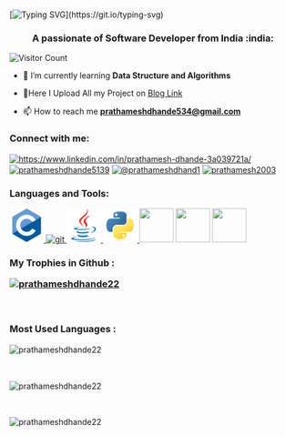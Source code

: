 
<br />

[![Typing SVG](https://readme-typing-svg.herokuapp.com?size=35&duration=5800&color=01F736&width=800&height=60&lines=Hii+There+%F0%9F%91%8B+%2C+It's+Me+Prathamesh+Dhande.;I+love+coding+in+Python+and+Java.;Welcome+%F0%9F%99%8F+To+My+Github+Profile.)](https://git.io/typing-svg)

<h3 align="center">A passionate of Software Developer from India :india:</h3>

![Visitor Count](https://profile-counter.glitch.me/{prathameshdhande22}/count.svg)

- 🌱 I’m currently learning **Data Structure and Algorithms**

- 📝Here I Upload All my Project on [Blog Link](https://prathameshcode.blogspot.com/)

- 📫 How to reach me **prathameshdhande534@gmail.com**

<h3 align="left">Connect with me:</h3>
<p align="left">
<a href="https://linkedin.com/in/prathamesh-dhande-3a039721a/" target="blank"><img align="center" src="https://raw.githubusercontent.com/rahuldkjain/github-profile-readme-generator/master/src/images/icons/Social/linked-in-alt.svg" alt="https://www.linkedin.com/in/prathamesh-dhande-3a039721a/" height="30" width="40" /></a>
<a href="https://instagram.com/prathameshdhande5139" target="blank"><img align="center" src="https://raw.githubusercontent.com/rahuldkjain/github-profile-readme-generator/master/src/images/icons/Social/instagram.svg" alt="prathameshdhande5139" height="30" width="40" /></a>
<a href="https://www.hackerrank.com/@prathameshdhand1" target="blank"><img align="center" src="https://img.shields.io/badge/-Hackerrank-2EC866?style=for-the-badge&logo=HackerRank&logoColor=white" alt="@prathameshdhand1" height="35" width="120" /></a>
<a href="https://leetcode.com/prathamesh2003/" target="blank"><img align="center" src="https://img.shields.io/badge/-LeetCode-FFA116?style=for-the-badge&logo=LeetCode&logoColor=black" alt="prathamesh2003" height="35" width="120"/></a>
</p>

<h3 align="left">Languages and Tools:</h3>
<p align="left"> <a href="https://www.cprogramming.com/" target="_blank" rel="noreferrer"> <img src="https://raw.githubusercontent.com/devicons/devicon/master/icons/c/c-original.svg" alt="c" width="60" height="60"/> </a> <a href="https://git-scm.com/" target="_blank" rel="noreferrer"> <img src="https://www.vectorlogo.zone/logos/git-scm/git-scm-icon.svg" alt="git" width="60" height="60"/> </a> <a href="https://www.java.com" target="_blank" rel="noreferrer"> <img src="https://raw.githubusercontent.com/devicons/devicon/master/icons/java/java-original.svg" alt="java" width="60" height="60"/> </a> <a href="https://www.python.org" target="_blank" rel="noreferrer"> <img src="https://raw.githubusercontent.com/devicons/devicon/master/icons/python/python-original.svg" alt="python" width="60" height="60"/> </a> 
<img src="https://cdn.jsdelivr.net/gh/devicons/devicon/icons/vscode/vscode-original.svg" width="60" height="60" />
<img src="https://cdn.jsdelivr.net/gh/devicons/devicon/icons/mysql/mysql-original-wordmark.svg" width="60" height="60" />
<img src="https://cdn.jsdelivr.net/gh/devicons/devicon/icons/numpy/numpy-original.svg"  width="60" height="60" />
</p>

<h3> My Trophies in Github :
<p align="left"> <a href="https://github.com/ryo-ma/github-profile-trophy"><img src="https://github-profile-trophy.vercel.app/?username=prathameshdhande22&theme=radical" alt="prathameshdhande22" /></a> </p>
<br/>
<h3> Most Used Languages :</h3>
<p><img align="center" src="https://github-readme-stats.vercel.app/api/top-langs?username=prathameshdhande22&show_icons=true&locale=en&layout=compact&theme=cobalt" alt="prathameshdhande22" /></p>
<br/>

<p><img align="center" src="https://github-readme-stats.vercel.app/api?username=prathameshdhande22&show_icons=true&locale=en&theme=radical" alt="prathameshdhande22" /></p>
<br/>
<p><img align="center" src="https://github-readme-streak-stats.herokuapp.com/?user=prathameshdhande22&theme=highcontrast" alt="prathameshdhande22" /></p>

